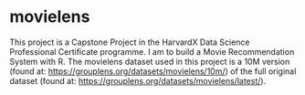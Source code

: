 # movielens

This project is a Capstone Project in the HarvardX Data Science Professional Certificate programme. 
I am to build a Movie Recommendation System with R. 
The movielens dataset used in this project is a 10M version (found at: https://grouplens.org/datasets/movielens/10m/) of the full original dataset (found at: https://grouplens.org/datasets/movielens/latest/). 
